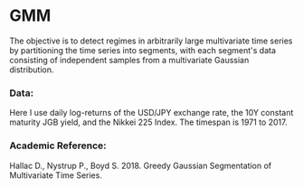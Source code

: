 # GMM

The objective is to detect regimes in arbitrarily large multivariate time series by partitioning the time series into segments, with each segment's data consisting of independent samples from a multivariate Gaussian distribution. 

### Data: ###
Here I use daily log-returns of the USD/JPY exchange rate, the 10Y constant maturity JGB yield, and the Nikkei 225 Index.
The timespan is 1971 to 2017.

### Academic Reference:

Hallac D., Nystrup P., Boyd S.
2018. Greedy Gaussian Segmentation of Multivariate Time Series.
